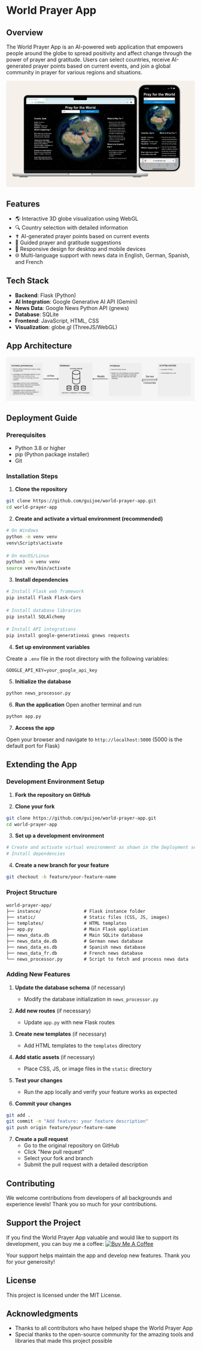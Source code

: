 # World Prayer App

## Overview

The World Prayer App is an AI-powered web application that empowers people around the globe to spread positivity and affect change through the power of prayer and gratitude. Users can select countries, receive AI-generated prayer points based on current events, and join a global community in prayer for various regions and situations.

![World Prayer App on Desktop and Mobile](https://github.com/guijoe/world-prayer-app/blob/main/images/app.PNG)

## Features

- 🌎 Interactive 3D globe visualization using WebGL
- 🔍 Country selection with detailed information
- ✝️ AI-generated prayer points based on current events
- 🙏 Guided prayer and gratitude suggestions
- 📱 Responsive design for desktop and mobile devices
- 🌐 Multi-language support with news data in English, German, Spanish, and French

## Tech Stack

- **Backend**: Flask (Python)
- **AI Integration**: Google Generative AI API (Gemini)
- **News Data**: Google News Python API (gnews)
- **Database**: SQLite
- **Frontend**: JavaScript, HTML, CSS
- **Visualization**: globe.gl (ThreeJS/WebGL)

## App Architecture

![World Prayer App on Desktop and Mobile](https://github.com/guijoe/world-prayer-app/blob/main/images/architecture.PNG)

## Deployment Guide

### Prerequisites

- Python 3.8 or higher
- pip (Python package installer)
- Git

### Installation Steps

1. **Clone the repository**

```bash
git clone https://github.com/guijoe/world-prayer-app.git
cd world-prayer-app
```

2. **Create and activate a virtual environment (recommended)**

```bash
# On Windows
python -m venv venv
venv\Scripts\activate

# On macOS/Linux
python3 -m venv venv
source venv/bin/activate
```

3. **Install dependencies**

```bash
# Install Flask web framework
pip install Flask Flask-Cors

# Install database libraries
pip install SQLAlchemy

# Install API integrations
pip install google-generativeai gnews requests
```

4. **Set up environment variables**

Create a `.env` file in the root directory with the following variables:

```
GOOGLE_API_KEY=your_google_api_key
```

5. **Initialize the database**

```bash
python news_processor.py
```

6. **Run the application**
Open another terminal and run

```bash
python app.py
```

7. **Access the app**

Open your browser and navigate to `http://localhost:5000` (5000 is the default port for Flask)

## Extending the App

### Development Environment Setup

1. **Fork the repository on GitHub**

2. **Clone your fork**

```bash
git clone https://github.com/guijoe/world-prayer-app.git
cd world-prayer-app
```

3. **Set up a development environment**

```bash
# Create and activate virtual environment as shown in the Deployment section
# Install dependencies
```

4. **Create a new branch for your feature**

```bash
git checkout -b feature/your-feature-name
```

### Project Structure

```
world-prayer-app/
├── instance/                # Flask instance folder
├── static/                  # Static files (CSS, JS, images)
├── templates/               # HTML templates
├── app.py                   # Main Flask application
├── news_data.db             # Main SQLite database
├── news_data_de.db          # German news database
├── news_data_es.db          # Spanish news database
├── news_data_fr.db          # French news database
└── news_processor.py        # Script to fetch and process news data
```

### Adding New Features

1. **Update the database schema** (if necessary)
   - Modify the database initialization in `news_processor.py`

2. **Add new routes** (if necessary)
   - Update `app.py` with new Flask routes

3. **Create new templates** (if necessary)
   - Add HTML templates to the `templates` directory

4. **Add static assets** (if necessary)
   - Place CSS, JS, or image files in the `static` directory

5. **Test your changes**
   - Run the app locally and verify your feature works as expected

6. **Commit your changes**

```bash
git add .
git commit -m "Add feature: your feature description"
git push origin feature/your-feature-name
```

7. **Create a pull request**
   - Go to the original repository on GitHub
   - Click "New pull request"
   - Select your fork and branch
   - Submit the pull request with a detailed description

## Contributing

We welcome contributions from developers of all backgrounds and experience levels! Thank you so much for your contributions.

## Support the Project

If you find the World Prayer App valuable and would like to support its development, you can buy me a coffee:
<a href="https://paypal.me/JoelDokmegang?country.x=US&locale.x=en_US" target="_blank">
  <img src="https://img.shields.io/badge/PayPal-Buy%20me%20a%20coffee-blue.svg?logo=paypal&style=for-the-badge" alt="Buy Me A Coffee" />
</a>

Your support helps maintain the app and develop new features. Thank you for your generosity!

## License

This project is licensed under the MIT License.

## Acknowledgments

- Thanks to all contributors who have helped shape the World Prayer App
- Special thanks to the open-source community for the amazing tools and libraries that made this project possible
